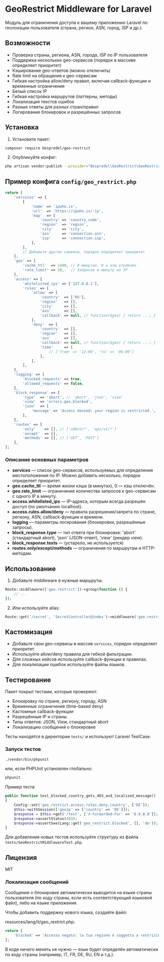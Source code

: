 # GeoRestrict Middleware for Laravel

Модуль для ограничения доступа к вашему приложению Laravel по геолокации пользователя (страна, регион, ASN, город, ISP и др.).

## Возможности

- Проверка страны, региона, ASN, города, ISP по IP пользователя
- Поддержка нескольких geo-сервисов (порядок в массиве определяет приоритет)
- Кэширование geo-ответов (можно отключить)
- Rate limit на обращения к geo-сервисам
- Гибкая настройка allow/deny правил, включая callback-функции и временные ограничения
- Белый список IP
- Гибкая настройка маршрутов (паттерны, методы)
- Локализация текстов ошибок
- Разные ответы для разных стран/правил
- Логирование блокировок и разрешённых запросов

## Установка

1. Установите пакет:

```bash
composer require bespredel/geo-restrict
```

2. Опубликуйте конфиг:

```bash
php artisan vendor:publish --provider="Bespredel\GeoRestrict\GeoRestrictServiceProvider" --tag=geo-restrict-config
```

## Пример конфига `config/geo_restrict.php`

```php
return [
    'services' => [
        [
            'name' => 'ipwho.is',
            'url'  => 'https://ipwho.is/:ip',
            'map'  => [
                'country' => 'country_code',
                'region'  => 'region',
                'city'    => 'city',
                'asn'     => 'connection.asn',
                'isp'     => 'connection.isp',
            ],
        ],
        // Добавьте другие сервисы, порядок определяет приоритет
    ],
    'geo' => [
        'cache_ttl'  => 1440, // В минутах, 0 = кэш отключён
        'rate_limit' => 30,   // Запросов в минуту на IP
    ],
    'access' => [
        'whitelisted_ips' => ['127.0.0.1'],
        'rules' => [
            'allow' => [
                'country'  => ['RU'],
                'region'   => [],
                'city'     => [],
                'asn'      => [],
                'callback' => null, // function($geo) { return ...; }
            ],
            'deny'  => [
                'country'  => [],
                'region'   => [],
                'asn'      => [],
                'callback' => null, // function($geo) { return ...; }
                'time'     => [
                    // ['from' => '22:00', 'to' => '06:00']
                ],
            ],
        ],
    ],
    'logging' => [
        'blocked_requests' => true,
        'allowed_requests' => false,
    ],
    'block_response' => [
        'type'  => 'abort', // 'abort', 'json', 'view'
        'view'  => 'errors.geo_blocked',
        'json'  => [
            'message' => 'Access denied: your region is restricted.',
        ],
    ],
    'routes' => [
        'only'    => [], // ['admin/*', 'api/v1/*']
        'except'  => [],
        'methods' => [], // ['GET', 'POST']
    ],
];
```

### Описание основных параметров

- **services** — список geo-сервисов, используемых для определения местоположения по IP. Можно добавить несколько, порядок определяет приоритет.
- **geo.cache_ttl** — время жизни кэша (в минутах), 0 — кэш отключён.
- **geo.rate_limit** — ограничение количества запросов к geo-сервисам с одного IP в минуту.
- **access.whitelisted_ips** — IP-адреса, которым всегда разрешён доступ (по умолчанию localhost).
- **access.rules.allow/deny** — правила разрешения/запрета по стране, региону, ASN, callback-функции и времени.
- **logging** — параметры логирования (блокировки, разрешённые запросы).
- **block_response.type** — тип ответа при блокировке: 'abort' (стандартный abort), 'json' (JSON-ответ), 'view' (рендер view).
- **block_response.texts** — (устарело, не используется)
- **routes.only/except/methods** — ограничения по маршрутам и HTTP-методам.

## Использование

1. Добавьте middleware в нужные маршруты:

```php
Route::middleware(['geo.restrict'])->group(function () {
    // ...
});
```

2. Или используйте alias:

```php
Route::get('/secret', 'SecretController@index')->middleware('geo.restrict');
```

## Кастомизация

- Добавьте свои geo-сервисы в массив `services`, порядок определяет приоритет.
- Используйте allow/deny правила для гибкой фильтрации.
- Для сложных кейсов используйте callback-функции в правилах.
- Для локализации ошибок используйте файлы языков.

## Тестирование

Пакет покрыт тестами, которые проверяют:

- Блокировку по стране, региону, городу, ASN
- Временные ограничения (time-based deny)
- Кастомные callback-функции
- Разрешённые IP и страны
- Типы ответов: JSON, View, стандартный abort
- Локализацию сообщений о блокировке

Тесты находятся в директории `tests/` и используют Laravel TestCase.

### Запуск тестов

```bash
./vendor/bin/phpunit
```

или, если PHPUnit установлен глобально:

```bash
phpunit
```

Пример теста:

```php
public function test_blocked_country_gets_403_and_localized_message()
{
    Config::set('geo_restrict.access.rules.deny.country', ['DE']);
    $this->withSession(['geoip' => ['country' => 'DE']]);
    $response = $this->get('/test', ['X-Forwarded-For' => '8.8.8.8']);
    $response->assertStatus(403);
    $response->assertSee(Lang::get('geo_restrict.blocked', [], 'de'));
}
```

Для добавления новых тестов используйте структуру из файла `tests/GeoRestrictMiddlewareTest.php`.

## Лицензия

MIT

### Локализация сообщений

Сообщение о блокировке автоматически выводится на языке страны пользователя (по коду страны, если есть соответствующий языковой файл), либо на языке
приложения.

Чтобы добавить поддержку нового языка, создайте файл:

resources/lang/it/geo_restrict.php:

```php
return [
    'blocked' => 'Accesso negato: la tua regione è soggetta a restrizioni.',
];
```

В коде ничего менять не нужно — язык будет определён автоматически по коду страны (например, IT, FR, DE, RU, EN и т.д.). 
